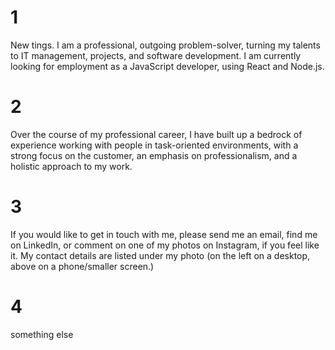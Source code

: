 # 1
New tings. I am a professional, outgoing problem-solver, turning my talents to IT management, projects, and software development. I am currently looking for employment as a JavaScript developer, using React and Node.js.
# 2
Over the course of my professional career, I have built up a bedrock of experience working with people in task-oriented environments, with a strong focus on the customer, an emphasis on professionalism, and a holistic approach to my work.
# 3
If you would like to get in touch with me, please send me an email, find me on LinkedIn, or comment on one of my photos on Instagram, if you feel like it.
My contact details are listed under my photo (on the left on a desktop, above on a phone/smaller screen.)
# 4
something else